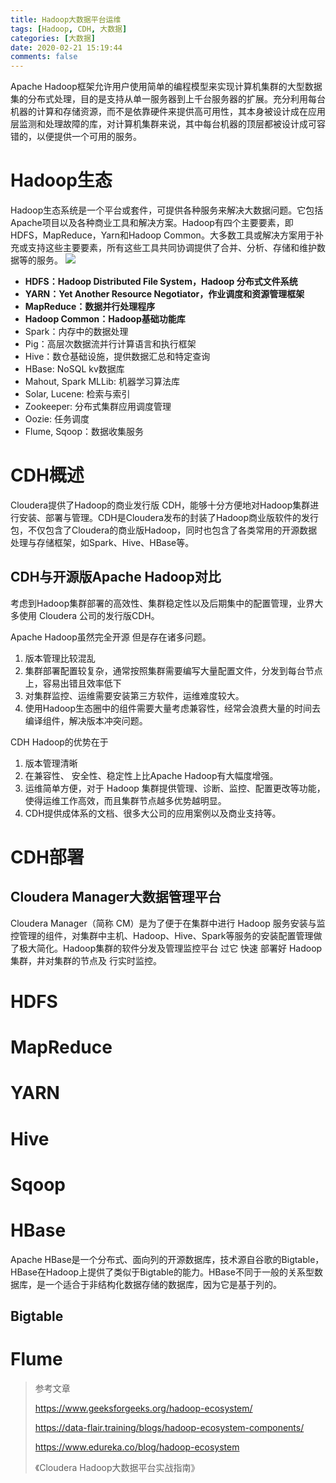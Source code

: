 ```yaml
---
title: Hadoop大数据平台运维
tags: [Hadoop, CDH, 大数据]
categories: [大数据]
date: 2020-02-21 15:19:44
comments: false
---
```


Apache Hadoop框架允许用户使用简单的编程模型来实现计算机集群的大型数据集的分布式处理，目的是支持从单一服务器到上千台服务器的扩展。充分利用每台机器的计算和存储资源，而不是依靠硬件来提供高可用性，其本身被设计成在应用层监测和处理故障的库，对计算机集群来说，其中每台机器的顶层都被设计成可容错的，以便提供一个可用的服务。

<!--more-->

# Hadoop生态
Hadoop生态系统是一个平台或套件，可提供各种服务来解决大数据问题。它包括Apache项目以及各种商业工具和解决方案。Hadoop有四个主要要素，即HDFS，MapReduce，Yarn和Hadoop Common。大多数工具或解决方案用于补充或支持这些主要要素，所有这些工具共同协调提供了合并、分析、存储和维护数据等的服务。
![](https://cdn.jsdelivr.net/gh/serchaofan/picBed/blog/202207051740631.png)

- **HDFS：Hadoop Distributed File System，Hadoop 分布式文件系统**
- **YARN：Yet Another Resource Negotiator，作业调度和资源管理框架**
- **MapReduce：数据并行处理程序**
- **Hadoop Common：Hadoop基础功能库**
- Spark：内存中的数据处理
- Pig：高层次数据流并行计算语言和执行框架
- Hive：数仓基础设施，提供数据汇总和特定查询
- HBase: NoSQL kv数据库
- Mahout, Spark MLLib: 机器学习算法库
- Solar, Lucene: 检索与索引
- Zookeeper: 分布式集群应用调度管理
- Oozie: 任务调度
- Flume, Sqoop：数据收集服务


# CDH概述
Cloudera提供了Hadoop的商业发行版 CDH，能够十分方便地对Hadoop集群进行安装、部署与管理。CDH是Cloudera发布的封装了Hadoop商业版软件的发行包，不仅包含了Cloudera的商业版Hadoop，同时也包含了各类常用的开源数据处理与存储框架，如Spark、Hive、HBase等。

## CDH与开源版Apache Hadoop对比
考虑到Hadoop集群部署的高效性、集群稳定性以及后期集中的配置管理，业界大多使用 Cloudera 公司的发行版CDH。

Apache Hadoop虽然完全开源 但是存在诸多问题。
1. 版本管理比较混乱
2. 集群部署配置较复杂，通常按照集群需要编写大量配置文件，分发到每台节点上，容易出错且效率低下
3. 对集群监控、运维需要安装第三方软件，运维难度较大。
4. 使用Hadoop生态圈中的组件需要大量考虑兼容性，经常会浪费大量的时间去编译组件，解决版本冲突问题。

CDH Hadoop的优势在于
1. 版本管理清晰
2. 在兼容性、 安全性、稳定性上比Apache Hadoop有大幅度增强。
3. 运维简单方便，对于 Hadoop 集群提供管理、诊断、监控、配置更改等功能，使得运维工作高效，而且集群节点越多优势越明显。
4. CDH提供成体系的文档、很多大公司的应用案例以及商业支持等。

# CDH部署
## Cloudera Manager大数据管理平台
Cloudera Manager（简称 CM）是为了便于在集群中进行 Hadoop 服务安装与监控管理的组件，对集群中主机、Hadoop、Hive、Spark等服务的安装配置管理做了极大简化。Hadoop集群的软件分发及管理监控平台 过它 快速 部署好 Hadoop 集群，井对集群的节点及 行实时监控。

# HDFS


# MapReduce


# YARN


# Hive


# Sqoop


# HBase
Apache HBase是一个分布式、面向列的开源数据库，技术源自谷歌的Bigtable，HBase在Hadoop上提供了类似于Bigtable的能力。HBase不同于一般的关系型数据库，是一个适合于非结构化数据存储的数据库，因为它是基于列的。

## Bigtable


# Flume



> 参考文章
> 
> https://www.geeksforgeeks.org/hadoop-ecosystem/
> 
> https://data-flair.training/blogs/hadoop-ecosystem-components/
> 
> https://www.edureka.co/blog/hadoop-ecosystem
> 
> 《Cloudera Hadoop大数据平台实战指南》